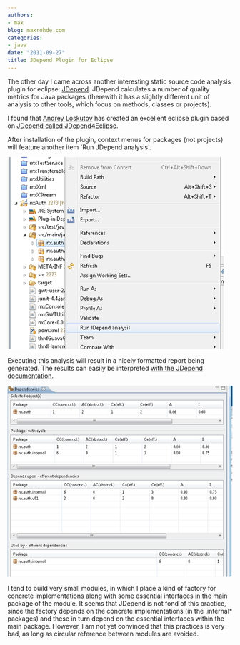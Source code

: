 ```yaml
---
authors:
- max
blog: maxrohde.com
categories:
- java
date: "2011-09-27"
title: JDepend Plugin for Eclipse
---
```


The other day I came across another interesting static source code analysis plugin for eclipse: [JDepend](http://clarkware.com/software/JDepend.html'). JDepend calculates a number of quality metrics for Java packages (therewith it has a slightly different unit of analysis to other tools, which focus on methods, classes or projects).

I found that [Andrey Loskutov](http://andrei.gmxhome.de/privat.html) has created an excellent eclipse plugin based on [JDepend called JDepend4Eclipse](http://andrei.gmxhome.de/jdepend4eclipse/index.html).

After installation of the plugin, context menus for packages (not projects) will feature another item 'Run JDepend analysis'.

![](images/092711_0441_jdependplug1.png)

Executing this analysis will result in a nicely formatted report being generated. The results can easily be interpreted [with the JDepend documentation](http://clarkware.com/software/JDepend.html).

![](images/092711_0441_jdependplug2.png)

I tend to build very small modules, in which I place a kind of factory for concrete implementations along with some essential interfaces in the main package of the module. It seems that JDepend is not fond of this practice, since the factory depends on the concrete implementations (in the .internal\* packages) and these in turn depend on the essential interfaces within the main package. However, I am not yet convinced that this practices is very bad, as long as circular reference between modules are avoided.

